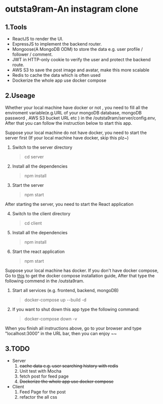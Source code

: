 # outsta9ram-An instagram clone

## 1.Tools

- ReactJS to render the UI.
- ExpressJS to implement the backend router.
- Mongoose(A MongoDB ODM) to store the data e.g. user profile / follower / comment.
- JWT in HTTP-only cookie to verify the user and protect the backend route.
- AWS S3 to save the post image and avatar, make this more scalable
- Redis to cache the data which is often used
- Dockerize the whole app use docker compose

## 2.Useage

Whether your local machine have docker or not , you need to fill all the enviroment variable(e.g.URL of your mongoDB database, mongoDB password , AWS S3 bucket URL etc ) in the /outsta9ram/server/config.env, After that you can follow the instruction below to start this app.

Suppose your local machine do not have docker, you need to start the server first (If your local machine have docker, skip this plz~)

1. Switch to the server directory
   > cd server
2. Install all the dependencies
   > npm install
3. Start the server
   > npm start

After starting the server, you need to start the React application

4. Switch to the client directory
   > cd client
5. Install all the dependencies
   > npm install
6. Start the react application
   > npm start

Suppose your local machine has docker.
If you don't have docker compose, Go to [this](https://linux.how2shout.com/install-and-configure-docker-compose-on-ubuntu-22-04-lts-jammy/) to get the docker compose installation guide, After that type the following commend in the /outsta9ram.

1. Start all services (e.g. frontend, backend, mongoDB)
   > docker-compose up --build -d
2. If you want to shut down this app type the following command:
   > docker-compose down -v

When you finish all instructions above, go to your browser and type "localhost:3000" in the URL bar, then you can enjoy ~~

## 3.TODO

- Server
  1. ~~cache data e.g. user searching history with redis~~
  2. Unit test with Mocha
  3. fetch post for feed page
  4. ~~Dockerize the whole app use docker compose~~
- Client
  1. Feed Page for the post
  2. refactor the all css
